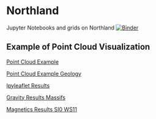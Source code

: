 # Northland
Jupyter Notebooks and grids on Northland
[![Binder](https://mybinder.org/badge_logo.svg)](https://mybinder.org/v2/gh/edur409/Northland/master?filepath=Northland_Geologic_Map.ipynb)

## Example of Point Cloud Visualization
[Point Cloud Example](https://edur409.github.io/Northland/Point_Cloud_map.html)

[Point Cloud Example Geology](https://edur409.github.io/Northland/terrain_geology_layer.html)

[Ipyleaflet Results](https://edur409.github.io/Northland/Cluster_Magnetics_SI0_WS11_Results.html)

[Gravity Results Massifs](https://edur409.github.io/Northland/Gravity_SI-1_WS9_Results.html)

[Magnetics Results SI0 WS11](https://edur409.github.io/Northland/Euler_SI0_WS11_Results.html)
